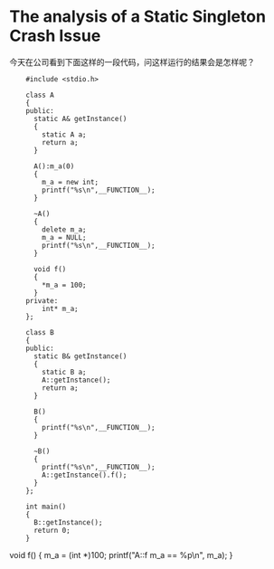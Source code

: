 # The analysis of a Static Singleton Crash Issue

今天在公司看到下面这样的一段代码，问这样运行的结果会是怎样呢？




		#include <stdio.h>
		
		class A
		{
		public:
		  static A& getInstance()
		  {
		    static A a;
		    return a;
		  }
		
		  A():m_a(0)
		  {
		    m_a = new int;
		    printf("%s\n",__FUNCTION__);
		  }
		  
		  ~A()
		  {
		    delete m_a;
		    m_a = NULL;
		    printf("%s\n",__FUNCTION__);
		  }

		  void f()
		  {
		    *m_a = 100;
		  }
		private:
		    int* m_a;
		}; 
		
		class B
		{
		public:
		  static B& getInstance()
		  {
		    static B a;
		    A::getInstance();
		    return a;
		  }
		  
		  B()
		  {
		    printf("%s\n",__FUNCTION__);
		  }
		
		  ~B()
		  {
		    printf("%s\n",__FUNCTION__);
		    A::getInstance().f();
		  }
		};
		
		int main()
		{
		  B::getInstance();
		  return 0;
		}


void f()
{
  m_a = (int *)100;
  printf("A::f m_a == %p\n", m_a);
}

